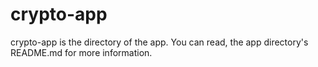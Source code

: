 # crypto-app

crypto-app is the directory of the app. You can read, the app directory's README.md for more information.
